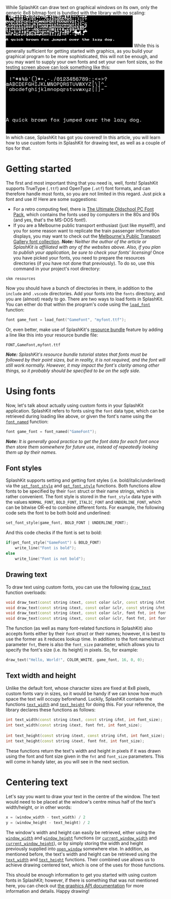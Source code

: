 While SplashKit can draw text on graphical windows on its own, only the generic 8x8 bitmap font is bundled with the library with no scaling:
![Default font](splashkit-8x8.png)
While this is generally sufficient for getting started with graphics, as you build your graphical program to be more sophisticated, this will not be enough, and you may want to supply your own fonts and set your own font sizes, so the testing screen above can look something like this:
![Custom font](custom-font.png)
In which case, SplashKit has got you covered! In this article, you will learn how to use custom fonts in SplashKit for drawing text, as well as a couple of tips for that.
# Getting started
The first and most important thing that you need is, well, fonts! SplashKit supports TrueType (`.ttf`) and OpenType (`.otf`) font formats, and can therefore handle most fonts, so you are not limited in this regard. Just pick a font and use it!
Here are some suggestions:
 - For a retro computing feel, there is [The Ultimate Oldschool PC Font Pack](https://int10h.org/oldschool-pc-fonts/fontlist/), which contains the fonts used by computers in the 80s and 90s (and yes, that's the MS-DOS font!).
 - If you are a Melbourne public transport enthusiast (just like myself!), and you for some reason want to replicate the train passenger information displays, you may want to check out the [Melbourne's Public Transport Gallery font collection](https://melbournesptgallery.weebly.com/fonts.html).
***Note:** Neither the author of the article or SplashKit is affiliated with any of the websites above. Also, if you plan to publish your application, be sure to check your fonts' licensing!*
Once you have picked your fonts, you need to prepare the resources directories (if you have not done that previously). To do so, use this command in your project's root directory:
```
skm resources
```
Now you should have a bunch of directories in there, in addition to the `include` and `.vscode` directories. Add your fonts into the `fonts` directory, and you are (almost) ready to go.
There are two ways to load fonts in SplashKit. You can either do that within the program's code using the [`load_font`](https://splashkit.io/api/graphics/#load-font) function:
```c++
font game_font = load_font("GameFont", "myfont.ttf");
```
Or, even better, make use of SplashKit's [resource bundle](https://splashkit.io/articles/guides/tags/starter/bundles/) feature by adding a line like this into your resource bundle file:
```
FONT,GameFont,myfont.ttf
```
***Note:** SplashKit's resource bundle tutorial states that fonts must be followed by their point sizes, but in reality, it is not required, and the font will still work normally. However, it may impact the font's clarity among other things, so it probably should be specified to be on the safe side.*
# Using fonts
Now, let's talk about actually using custom fonts in your SplashKit application. SplashKit refers to fonts using the `font` data type, which can be retrieved during loading like above, or given the font's name using the [`font_named`](https://splashkit.io/api/graphics/#font-named) function:
```c++
font game_font = font_named("GameFont");
```
***Note:** It is generally good practice to get the font data for each font once then store them somewhere for future use, instead of repeatedly looking them up by their names.*
## Font styles
SplashKit supports setting and getting font styles (i.e. bold/italic/underlined) via the [`set_font_style`](https://splashkit.io/api/graphics/#group-set-font-style) and [`get_font_style`](https://splashkit.io/api/graphics/#group-get-font-style) functions. Both functions allow fonts to be specified by their `font` struct or their name strings, which is rather convenient. The font style is stored in the `font_style` data type with the values `NORMAL_FONT`, `BOLD_FONT`, `ITALIC_FONT` and `UNDERLINE_FONT`, which can be bitwise OR-ed to combine different fonts. For example, the following code sets the font to be both bold and underlined:
```c++
set_font_style(game_font, BOLD_FONT | UNDERLINE_FONT);
```
And this code checks if the font is set to bold:
```c++
if(get_font_style("GameFont") & BOLD_FONT)
	write_line("Font is bold");
else
	write_line("Font is not bold");
```
## Drawing text
To draw text using custom fonts, you can use the following [`draw_text`](https://splashkit.io/api/graphics/#group-draw-text) function overloads:
```c++
void draw_text(const string &text, const color &clr, const string &fnt, int font_size, double x, double y);
void draw_text(const string &text, const color &clr, const string &fnt, int font_size, double x, double y, const drawing_options &opts);
void draw_text(const string &text, const color &clr, font fnt, int font_size, double x, double y);
void draw_text(const string &text, const color &clr, font fnt, int font_size, double x, double y, const drawing_options &opts);
```
The function (as well as many font-related functions in SplashKit) also accepts fonts either by their `font` struct or their names; however, it is best to use the former as it reduces lookup time. In addition to the font name/struct parameter `fnt`, there is also the `font_size` parameter, which allows you to specify the font's size (i.e. its height) in pixels.
So, for example:
```c++
draw_text("Hello, World!", COLOR_WHITE, game_font, 16, 0, 0);
```
## Text width and height
Unlike the default font, whose character sizes are fixed at 8x8 pixels, custom fonts vary in sizes, so it would be handy if we can know how much space the text will occupy beforehand. Luckily, SplashKit contains the functions [`text_width`](https://splashkit.io/api/graphics/#group-text-width) and [`text_height`](https://splashkit.io/api/graphics/#group-text-height) for doing this. For your reference, the library declares these functions as follows:
```c++
int text_width(const string &text, const string &fnt, int font_size);
int text_width(const string &text, font fnt, int font_size);

int text_height(const string &text, const string &fnt, int font_size);
int text_height(const string &text, font fnt, int font_size);
```
These functions return the text's width and height in pixels if it was drawn using the font and font size given in the `fnt` and `font_size` parameters. This will come in handy later, as you will see in the next section.
# Centering text
Let's say you want to draw your text in the centre of the window. The text would need to be placed at the window's centre minus half of the text's width/height, or in other words:
```c++
x = (window_width - text_width) / 2
y = (window_height - text_height) / 2
```
The window's width and height can easily be retrieved, either using the [`window_width`](https://splashkit.io/api/windows/#group-window-width) and [`window_height`](https://splashkit.io/api/windows/#group-window-height) functions (or [`current_window_width`](https://splashkit.io/api/windows/#current-window-width) and [`current_window_height`](https://splashkit.io/api/windows/#current-window-height)), or by simply storing the width and height previously supplied into [`open_window`](https://splashkit.io/api/windows/#open-window) somewhere else. In addition, as mentioned before, the text's width and height can be retrieved using the [`text_width`](https://splashkit.io/api/graphics/#group-text-width) and [`text_height`](https://splashkit.io/api/graphics/#group-text-height) functions. Their combined use allows us to achieve drawing centered text, which is one of the uses for those functions.

This should be enough information to get you started with using custom fonts in SplashKit; however, if there is something that was not mentioned here, you can check out [the graphics API documentation](https://splashkit.io/api/graphics/) for more information and details. Happy drawing!